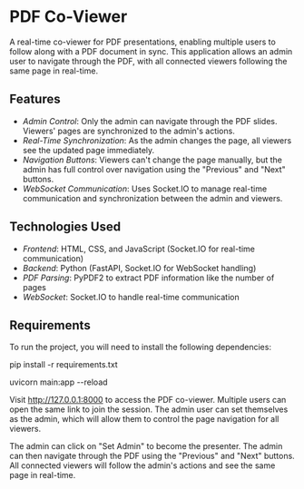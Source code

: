 # PDF Co-Viewer

A real-time co-viewer for PDF presentations, enabling multiple users to follow along with a PDF document in sync. This application allows an admin user to navigate through the PDF, with all connected viewers following the same page in real-time.

## Features

- *Admin Control*: Only the admin can navigate through the PDF slides. Viewers' pages are synchronized to the admin's actions.
- *Real-Time Synchronization*: As the admin changes the page, all viewers see the updated page immediately.
- *Navigation Buttons*: Viewers can't change the page manually, but the admin has full control over navigation using the "Previous" and "Next" buttons.
- *WebSocket Communication*: Uses Socket.IO to manage real-time communication and synchronization between the admin and viewers.

## Technologies Used

- *Frontend*: HTML, CSS, and JavaScript (Socket.IO for real-time communication)
- *Backend*: Python (FastAPI, Socket.IO for WebSocket handling)
- *PDF Parsing*: PyPDF2 to extract PDF information like the number of pages
- *WebSocket*: Socket.IO to handle real-time communication

## Requirements

To run the project, you will need to install the following dependencies:


pip install -r requirements.txt

uvicorn main:app --reload

Visit http://127.0.0.1:8000 to access the PDF co-viewer.
Multiple users can open the same link to join the session.
The admin user can set themselves as the admin, which will allow them to control the page navigation for all viewers.

The admin can click on "Set Admin" to become the presenter.
The admin can then navigate through the PDF using the "Previous" and "Next" buttons.
All connected viewers will follow the admin's actions and see the same page in real-time.
